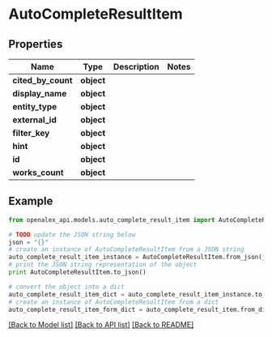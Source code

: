 # AutoCompleteResultItem


## Properties
Name | Type | Description | Notes
------------ | ------------- | ------------- | -------------
**cited_by_count** | **object** |  | 
**display_name** | **object** |  | 
**entity_type** | **object** |  | 
**external_id** | **object** |  | 
**filter_key** | **object** |  | 
**hint** | **object** |  | 
**id** | **object** |  | 
**works_count** | **object** |  | 

## Example

```python
from openalex_api.models.auto_complete_result_item import AutoCompleteResultItem

# TODO update the JSON string below
json = "{}"
# create an instance of AutoCompleteResultItem from a JSON string
auto_complete_result_item_instance = AutoCompleteResultItem.from_json(json)
# print the JSON string representation of the object
print AutoCompleteResultItem.to_json()

# convert the object into a dict
auto_complete_result_item_dict = auto_complete_result_item_instance.to_dict()
# create an instance of AutoCompleteResultItem from a dict
auto_complete_result_item_form_dict = auto_complete_result_item.from_dict(auto_complete_result_item_dict)
```
[[Back to Model list]](../README.md#documentation-for-models) [[Back to API list]](../README.md#documentation-for-api-endpoints) [[Back to README]](../README.md)



